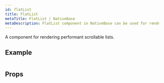 ```yaml
---
id: flatList
title: FlatList
metaTitle: FlatList | NativeBase
metaDescription: FlatList component in NativeBase can be used for rendering performant scrollable lists. Read this document to know more about FlatList uses along with examples.
---
```


A component for rendering performant scrollable lists.

## Example

```ComponentSnackPlayer path=basic,FlatList,Basic.tsx

```

## Props

```ComponentPropTable path=basic,FlatList,FlatList.tsx showStylingProps=true

```
